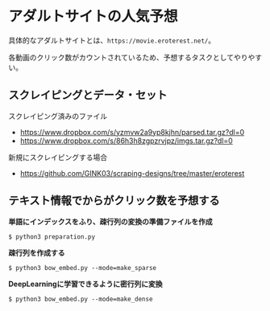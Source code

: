 # アダルトサイトの人気予想

具体的なアダルトサイトとは、`https://movie.eroterest.net/`。  

各動画のクリック数がカウントされているため、予想するタスクとしてやりやすい。  


## スクレイピングとデータ・セット

スクレイピング済みのファイル
 - https://www.dropbox.com/s/yzmvw2a9yp8kjhn/parsed.tar.gz?dl=0
 - https://www.dropbox.com/s/86h3h8zgpzrvjpz/imgs.tar.gz?dl=0
 

新規にスクレイピングする場合
 - https://github.com/GINK03/scraping-designs/tree/master/eroterest

## テキスト情報でからがクリック数を予想する

**単語にインデックスをふり、疎行列の変換の準備ファイルを作成**  

```
$ python3 preparation.py 
```

**疎行列を作成する**  
```
$ python3 bow_embed.py --mode=make_sparse
```

**DeepLearningに学習できるように密行列に変換**  
```
$ python3 bow_embed.py --mode=make_dense
```
